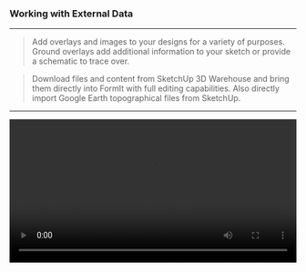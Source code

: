 ### Working with External Data
---
> Add overlays and images to your designs for a variety of purposes. Ground overlays add additional information to your sketch or provide a schematic to trace over. 

> Download files and content from SketchUp 3D Warehouse and bring them directly into FormIt with full editing capabilities. Also directly import Google Earth topographical files from SketchUp. 

---

<video width="100%" controls>
  <source src="Videos/Import 3D model.mp4" type="video/mp4">
</video>